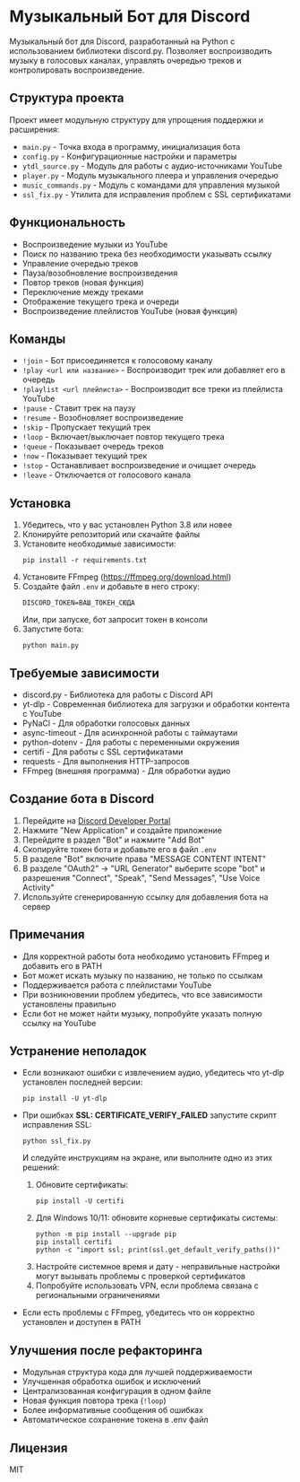 # Музыкальный Бот для Discord

Музыкальный бот для Discord, разработанный на Python с использованием библиотеки discord.py. Позволяет воспроизводить музыку в голосовых каналах, управлять очередью треков и контролировать воспроизведение.

## Структура проекта

Проект имеет модульную структуру для упрощения поддержки и расширения:

- `main.py` - Точка входа в программу, инициализация бота
- `config.py` - Конфигурационные настройки и параметры
- `ytdl_source.py` - Модуль для работы с аудио-источниками YouTube
- `player.py` - Модуль музыкального плеера и управления очередью
- `music_commands.py` - Модуль с командами для управления музыкой
- `ssl_fix.py` - Утилита для исправления проблем с SSL сертификатами

## Функциональность

- Воспроизведение музыки из YouTube
- Поиск по названию трека без необходимости указывать ссылку
- Управление очередью треков
- Пауза/возобновление воспроизведения
- Повтор треков (новая функция)
- Переключение между треками
- Отображение текущего трека и очереди
- Воспроизведение плейлистов YouTube (новая функция)

## Команды

- `!join` - Бот присоединяется к голосовому каналу
- `!play <url или название>` - Воспроизводит трек или добавляет его в очередь
- `!playlist <url плейлиста>` - Воспроизводит все треки из плейлиста YouTube
- `!pause` - Ставит трек на паузу
- `!resume` - Возобновляет воспроизведение
- `!skip` - Пропускает текущий трек
- `!loop` - Включает/выключает повтор текущего трека
- `!queue` - Показывает очередь треков
- `!now` - Показывает текущий трек
- `!stop` - Останавливает воспроизведение и очищает очередь
- `!leave` - Отключается от голосового канала

## Установка

1. Убедитесь, что у вас установлен Python 3.8 или новее
2. Клонируйте репозиторий или скачайте файлы
3. Установите необходимые зависимости:
   ```
   pip install -r requirements.txt
   ```
4. Установите FFmpeg (https://ffmpeg.org/download.html)
5. Создайте файл `.env` и добавьте в него строку:
   ```
   DISCORD_TOKEN=ВАШ_ТОКЕН_СЮДА
   ```
   Или, при запуске, бот запросит токен в консоли
6. Запустите бота:
   ```
   python main.py
   ```

## Требуемые зависимости

- discord.py - Библиотека для работы с Discord API
- yt-dlp - Современная библиотека для загрузки и обработки контента с YouTube
- PyNaCl - Для обработки голосовых данных
- async-timeout - Для асинхронной работы с таймаутами
- python-dotenv - Для работы с переменными окружения
- certifi - Для работы с SSL сертификатами
- requests - Для выполнения HTTP-запросов
- FFmpeg (внешняя программа) - Для обработки аудио

## Создание бота в Discord

1. Перейдите на [Discord Developer Portal](https://discord.com/developers/applications)
2. Нажмите "New Application" и создайте приложение
3. Перейдите в раздел "Bot" и нажмите "Add Bot"
4. Скопируйте токен бота и добавьте его в файл `.env`
5. В разделе "Bot" включите права "MESSAGE CONTENT INTENT"
6. В разделе "OAuth2" -> "URL Generator" выберите scope "bot" и разрешения "Connect", "Speak", "Send Messages", "Use Voice Activity"
7. Используйте сгенерированную ссылку для добавления бота на сервер

## Примечания

- Для корректной работы бота необходимо установить FFmpeg и добавить его в PATH
- Бот может искать музыку по названию, не только по ссылкам
- Поддерживается работа с плейлистами YouTube
- При возникновении проблем убедитесь, что все зависимости установлены правильно
- Если бот не может найти музыку, попробуйте указать полную ссылку на YouTube

## Устранение неполадок

- Если возникают ошибки с извлечением аудио, убедитесь что yt-dlp установлен последней версии:
  ```
  pip install -U yt-dlp
  ```

- При ошибках **SSL: CERTIFICATE_VERIFY_FAILED** запустите скрипт исправления SSL:
  ```
  python ssl_fix.py
  ```
  И следуйте инструкциям на экране, или выполните одно из этих решений:
  
  1. Обновите сертификаты:
     ```
     pip install -U certifi
     ```
  2. Для Windows 10/11: обновите корневые сертификаты системы:
     ```
     python -m pip install --upgrade pip
     pip install certifi
     python -c "import ssl; print(ssl.get_default_verify_paths())"
     ```
  3. Настройте системное время и дату - неправильные настройки могут вызывать проблемы с проверкой сертификатов
  4. Попробуйте использовать VPN, если проблема связана с региональными ограничениями

- Если есть проблемы с FFmpeg, убедитесь что он корректно установлен и доступен в PATH

## Улучшения после рефакторинга

- Модульная структура кода для лучшей поддерживаемости
- Улучшенная обработка ошибок и исключений
- Централизованная конфигурация в одном файле
- Новая функция повтора трека (`!loop`)
- Более информативные сообщения об ошибках
- Автоматическое сохранение токена в .env файл

## Лицензия

MIT
